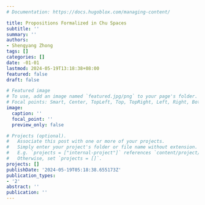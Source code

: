 ```yaml
---
# Documentation: https://docs.hugoblox.com/managing-content/

title: Propositions Formalized in Chu Spaces
subtitle: ''
summary: ''
authors:
- Shengyang Zhong
tags: []
categories: []
date: -01-01
lastmod: 2024-05-19T13:18:38+08:00
featured: false
draft: false

# Featured image
# To use, add an image named `featured.jpg/png` to your page's folder.
# Focal points: Smart, Center, TopLeft, Top, TopRight, Left, Right, BottomLeft, Bottom, BottomRight.
image:
  caption: ''
  focal_point: ''
  preview_only: false

# Projects (optional).
#   Associate this post with one or more of your projects.
#   Simply enter your project's folder or file name without extension.
#   E.g. `projects = ["internal-project"]` references `content/project/deep-learning/index.md`.
#   Otherwise, set `projects = []`.
projects: []
publishDate: '2024-05-19T05:18:38.655173Z'
publication_types:
- '2'
abstract: ''
publication: ''
---
```

